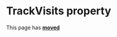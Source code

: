 # TrackVisits property #

This page has [**moved**](https://lib-docs.delphidabbler.com/HotLabel/2/API/TPJHotLabel-TrackVisits)
